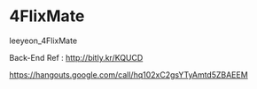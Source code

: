 # 4FlixMate
leeyeon_4FlixMate

Back-End Ref : http://bitly.kr/KQUCD



https://hangouts.google.com/call/hq102xC2gsYTyAmtd5ZBAEEM